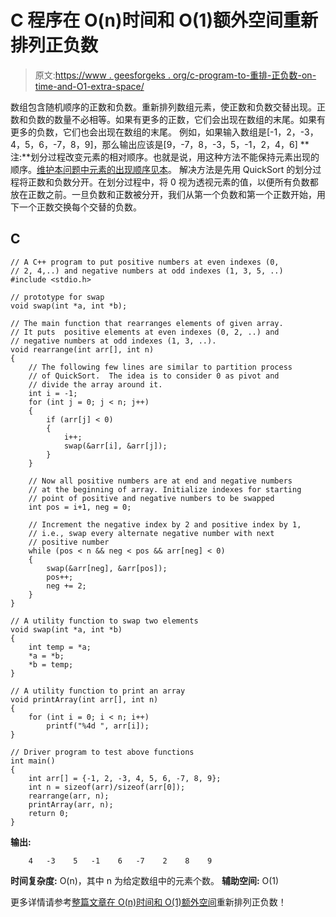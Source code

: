 # C 程序在 O(n)时间和 O(1)额外空间重新排列正负数

> 原文:[https://www . geesforgeks . org/c-program-to-重排-正负数-on-time-and-O1-extra-space/](https://www.geeksforgeeks.org/c-program-to-rearrange-positive-and-negative-numbers-in-on-time-and-o1-extra-space/)

数组包含随机顺序的正数和负数。重新排列数组元素，使正数和负数交替出现。正数和负数的数量不必相等。如果有更多的正数，它们会出现在数组的末尾。如果有更多的负数，它们也会出现在数组的末尾。
例如，如果输入数组是[-1，2，-3，4，5，6，-7，8，9]，那么输出应该是[9，-7，8，-3，5，-1，2，4，6]
**注:**划分过程改变元素的相对顺序。也就是说，用这种方法不能保持元素出现的顺序。[维护本问题中元素的出现顺序见本](https://www.geeksforgeeks.org/rearrange-array-alternating-positive-negative-items-o1-extra-space/)。
解决方法是先用 QuickSort 的划分过程将正数和负数分开。在划分过程中，将 0 视为透视元素的值，以便所有负数都放在正数之前。一旦负数和正数被分开，我们从第一个负数和第一个正数开始，用下一个正数交换每个交替的负数。

## C

```
// A C++ program to put positive numbers at even indexes (0, 
// 2, 4,..) and negative numbers at odd indexes (1, 3, 5, ..)
#include <stdio.h>

// prototype for swap
void swap(int *a, int *b);

// The main function that rearranges elements of given array. 
// It puts  positive elements at even indexes (0, 2, ..) and 
// negative numbers at odd indexes (1, 3, ..).
void rearrange(int arr[], int n)
{
    // The following few lines are similar to partition process
    // of QuickSort.  The idea is to consider 0 as pivot and
    // divide the array around it.
    int i = -1;
    for (int j = 0; j < n; j++)
    {
        if (arr[j] < 0)
        {
            i++;
            swap(&arr[i], &arr[j]);
        }
    }

    // Now all positive numbers are at end and negative numbers
    // at the beginning of array. Initialize indexes for starting
    // point of positive and negative numbers to be swapped
    int pos = i+1, neg = 0;

    // Increment the negative index by 2 and positive index by 1,
    // i.e., swap every alternate negative number with next 
    // positive number
    while (pos < n && neg < pos && arr[neg] < 0)
    {
        swap(&arr[neg], &arr[pos]);
        pos++;
        neg += 2;
    }
}

// A utility function to swap two elements
void swap(int *a, int *b)
{
    int temp = *a;
    *a = *b;
    *b = temp;
}

// A utility function to print an array
void printArray(int arr[], int n)
{
    for (int i = 0; i < n; i++)
        printf("%4d ", arr[i]);
}

// Driver program to test above functions
int main()
{
    int arr[] = {-1, 2, -3, 4, 5, 6, -7, 8, 9};
    int n = sizeof(arr)/sizeof(arr[0]);
    rearrange(arr, n);
    printArray(arr, n);
    return 0;
}
```

**输出:**

```
    4   -3    5   -1    6   -7    2    8    9
```

**时间复杂度:** O(n)，其中 n 为给定数组中的元素个数。
**辅助空间:** O(1)

更多详情请参考[整篇文章在 O(n)时间和 O(1)额外空间](https://www.geeksforgeeks.org/rearrange-positive-and-negative-numbers-publish/)重新排列正负数！